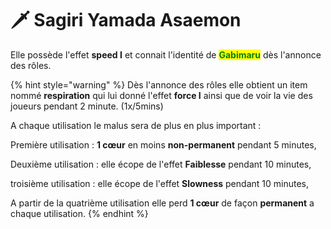 # 🗡 Sagiri Yamada Asaemon

Elle possède l'effet **speed I** et connait l'identité de <mark style="color:green;">**Gabimaru**</mark> dès l'annonce des rôles.

{% hint style="warning" %}
Dès l'annonce des rôles elle obtient un item nommé **respiration** qui lui donné l'effet **force I** ainsi que de voir la vie des joueurs pendant 2 minute. (1x/5mins)

A chaque utilisation le malus sera de plus en plus important :&#x20;

Première utilisation : **1 cœur** en moins **non-permanent** pendant 5 minutes,

Deuxième utilisation : elle écope de l'effet **Faiblesse** pendant 10 minutes,

troisième utilisation : elle écope de l'effet  **Slowness** pendant 10 minutes,

A partir de la quatrième utilisation elle perd **1 cœur** de façon **permanent** a chaque utilisation.
{% endhint %}

<figure><img src="../../../.gitbook/assets/anime-hells-paradise.gif" alt=""><figcaption></figcaption></figure>
